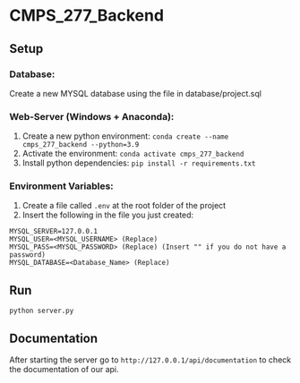 # CMPS_277_Backend

## Setup

### Database:

Create a new MYSQL database using the file in database/project.sql

### Web-Server (Windows + Anaconda):

1. Create a new python environment: `conda create --name cmps_277_backend --python=3.9`
2. Activate the environment: `conda activate cmps_277_backend`
3. Install python dependencies: `pip install -r requirements.txt`

### Environment Variables:

1. Create a file called `.env` at the root folder of the project
2. Insert the following in the file you just created:

```
MYSQL_SERVER=127.0.0.1
MYSQL_USER=<MYSQL_USERNAME> (Replace)
MYSQL_PASS=<MYSQL_PASSWORD> (Replace) (Insert "" if you do not have a password)
MYSQL_DATABASE=<Database_Name> (Replace)
```

## Run

`python server.py`

## Documentation

After starting the server go to `http://127.0.0.1/api/documentation` to check the documentation of our api.


